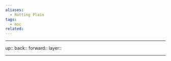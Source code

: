 ```yaml
---
aliases:
  - Rotting Plain
tags:
  - moc
related:
---
```


***

up:: 
back:: 
forward:: 
layer:: 

***
